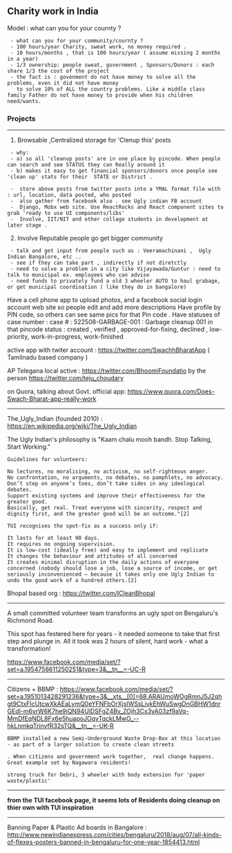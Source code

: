 ## Charity work in India

Model : what can you for your cournty ? 
```
 - what can you for your community/cournty ?
 - 100 hours/year Charity, sweat work, no money required .
 - 10 hours/months , that is 100 hours/year ( assume missing 2 months in a year)
 - 1/3 ownership: people sweat, government , Sponsors/Donors : each share 1/3 the cost of the project 
 - the fact is : govenment do not have money to solve all the problems, even it did not have money 
   to solve 10% of ALL the country problems. Like a middle class family Father do not have money to provide when his children need/wants.
 ```
 
### Projects
--------------------
1. Browsable ,Centralized  storage for 'Clenup this' posts
```
 - why: 
 - a) so all 'cleanup posts' are in one place by pincode. When people can search and see STATUS they can Really around it
 - b) makes it easy to get financial sponsors/donors once people see 'clean up' stats for their  STATE or District .
 
 -  store above posts from twitter posts into a YMAL format file with : url, location, data posted, who posted
 -  also gather from facebook also . see Ugly indian FB account
 -  Django, Mobx web site. Use ReactRocks and React component sites to grab 'ready to use UI components/libs'
 -  Involve, IIT/NIT and other collage students in development at later stage .
```

2. Involve Reputable people go get bigger community
```
 - talk and get input from people such as : Veeramachinani ,  Ugly Indian Bangalore, etc .. 
 - see if they can take part , indirectly if not diretctly
 - need to solve a problem in a city like Vijayawada/Guntur : need to talk to municipal ex. employees who can advise 
 - need funds to privately fund a old 3 wheeler AUTO to haul grabage, or get municipal coordination ( like they do in bangalore)

```

Have a cell phone app to upload photos, and a facebook social login account web site so people edit and add more descriptions
Have profile by PIN code, so others can see same pics for that Pin code .
Have statuses of case number :
  case # : 522508-GARBAGE-001 : Garbage cleanup 001 in that pincode
  status :  created , verified , approved-for-fixing, declined , low-priority, work-in-progress, work-finished
  
  active app with twiter account : https://twitter.com/SwachhBharatApp ( Tamilnadu based company )
  
  AP Telegana local active : https://twitter.com/BhoomiFoundatio by the person https://twitter.com/teju_choudary
  
  on Quora, talking about Govt. official app: https://www.quora.com/Does-Swach-Bharat-app-really-work
  
  ---
  The_Ugly_Indian (founded 2010) : https://en.wikipedia.org/wiki/The_Ugly_Indian 
 
  The Ugly Indian's philosophy is "Kaam chalu mooh bandh. Stop Talking, Start Working." 
   ```
  Guidelines for volunteers:
  
  No lectures, no moralising, no activism, no self-righteous anger.
  No confrontation, no arguments, no debates, no pamphlets, no advocacy.
  Don’t step on anyone’s toes, don’t take sides in any ideological debates.
  Support existing systems and improve their effectiveness for the greater good.
  Basically, get real. Treat everyone with sincerity, respect and dignity first, and the greater good will be an outcome."[2]
 
TUI recognises the spot-fix as a success only if:

It lasts for at least 90 days.
It requires no ongoing supervision.
It is low-cost (ideally free) and easy to implement and replicate
It changes the behaviour and attitudes of all concerned
It creates minimal disruption in the daily actions of everyone concerned (nobody should lose a job, lose a source of income, or get seriously inconvenienced – because it takes only one Ugly Indian to undo the good work of a hundred others.[2]

```

Bhopal based org : https://twitter.com/ICleanBhopal

----------
A small committed volunteer team transforms an ugly spot on Bengaluru's Richmond Road. 

This spot has festered here for years - it needed someone to take that first step and plunge in. 
All it took was 2 hours of silent, hard work - what a transformation!

https://www.facebook.com/media/set/?set=a.1954756611250251&type=3&__tn__=-UC-R

-------------

Citizens + BBMP  : https://www.facebook.com/media/set/?set=a.1951013428291236&type=3&__xts__[0]=68.ARAUmoWOgRmnJ5J2qhgt9CtxFIcUtcwXkAEaLymQ0eYFNFbOrXjsIWSsLivkEhWuSwgDnGBHW1dnrGEdl-m6vrW6K7he9iQN94UlDSFgZ4Bv_ZOjh3Cx3yA03zf9aVq-MmDfEqNDL8Fx6e5huapoJOqyTqckLMwO_--hkLnmkqTrinvfR32sTQ&__tn__=-UK-R
```
BBMP installed a new Semi-Underground Waste Drop-Box at this location - as part of a larger solution to create clean streets

. When citizens and government work together,  real change happens.
Great example set by Nagawara residents!

strong truck for Debri, 3 wheeler with body extension for 'paper waste/plastic'
```
--------
 
 **from the TUI facebook page, it seems lots of Residents doing cleanup on thier own with TUI inspiration** 

------
Banning Paper & Plastic Ad boards in Bangalore : 
http://www.newindianexpress.com/cities/bengaluru/2018/aug/07/all-kinds-of-flexes-posters-banned-in-bengaluru-for-one-year-1854413.html
